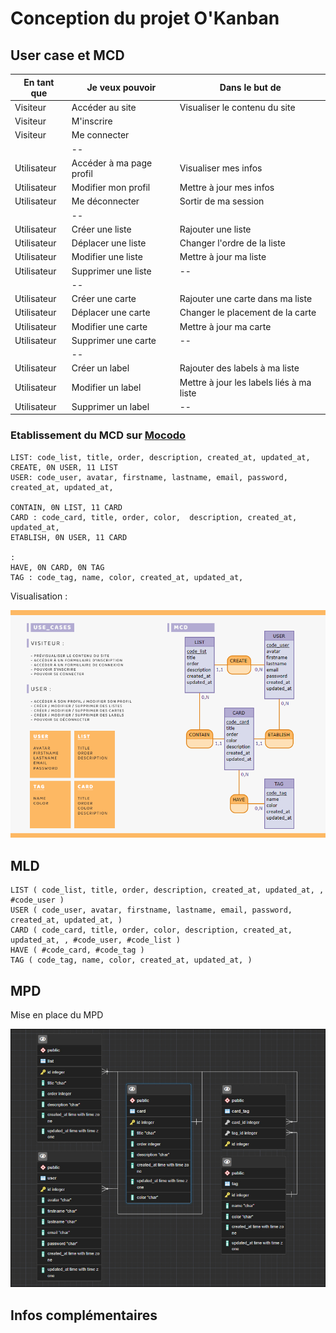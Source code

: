 # Conception du projet O'Kanban

## User case et MCD

|        En tant que        |Je veux pouvoir |Dans le but de|
|----------------|-------------------------------|-----------------------------|
|Visiteur|   Accéder au site    |Visualiser le contenu du site            |
|Visiteur|   M'inscrire     |           |
|Visiteur|	Me connecter ||
||--||--|
|Utilisateur|Accéder à ma page profil |Visualiser mes infos|
|Utilisateur|Modifier mon profil |Mettre à jour mes infos|
|Utilisateur|Me déconnecter |Sortir de ma session|
||--||--|
|Utilisateur|Créer une liste| Rajouter une liste|
|Utilisateur|Déplacer une liste| Changer l'ordre de la liste |
|Utilisateur|Modifier une liste|Mettre à jour ma liste|
|Utilisateur|Supprimer une liste|--|
||--||--|
|Utilisateur|Créer une carte| Rajouter une carte dans ma liste|
|Utilisateur|Déplacer une carte| Changer le placement de la carte |
|Utilisateur|Modifier une carte|Mettre à jour ma carte|
|Utilisateur|Supprimer une carte|--|
||--||--|
|Utilisateur|Créer un label| Rajouter des labels à ma liste |
|Utilisateur|Modifier un label|Mettre à jour les labels liés à ma liste|
|Utilisateur|Supprimer un label|--|


### Etablissement du MCD sur [Mocodo](http://mocodo.wingi.net/)

```
LIST: code_list, title, order, description, created_at, updated_at,
CREATE, 0N USER, 11 LIST
USER: code_user, avatar, firstname, lastname, email, password, created_at, updated_at,

CONTAIN, 0N LIST, 11 CARD
CARD : code_card, title, order, color,  description, created_at, updated_at,
ETABLISH, 0N USER, 11 CARD

:
HAVE, 0N CARD, 0N TAG
TAG : code_tag, name, color, created_at, updated_at,
```

Visualisation :

![MCD](./images/mcd.png)

## MLD

```
LIST ( code_list, title, order, description, created_at, updated_at, , #code_user )
USER ( code_user, avatar, firstname, lastname, email, password, created_at, updated_at, )
CARD ( code_card, title, order, color, description, created_at, updated_at, , #code_user, #code_list )
HAVE ( #code_card, #code_tag )
TAG ( code_tag, name, color, created_at, updated_at, )
```

## MPD

Mise en place du MPD 

![MPD](./images/MPD.jpg)

## Infos complémentaires
